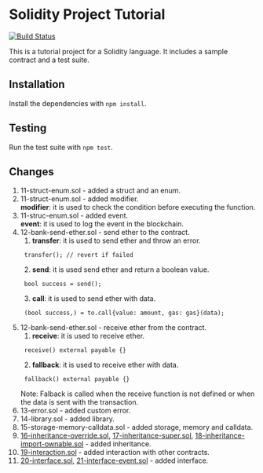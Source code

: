 # Solidity Project Tutorial

[![Build Status](https://travis-ci.org/mhmmdd/solidity-tutorial.svg?branch=master)](https://travis-ci.org/mhmmdd/solidity-tutorial)

This is a tutorial project for a Solidity language. It includes a sample contract and a test suite.

## Installation
Install the dependencies with `npm install`.

## Testing
Run the test suite with `npm test`.


## Changes
1. 11-struct-enum.sol - added a struct and an enum.
2. 11-struct-enum.sol - added modifier.<br>
**modifier**: it is used to check the condition before executing the function.
3. 11-struc-enum.sol - added event.<br>
**event**: it is used to log the event in the blockchain.
4. 12-bank-send-ether.sol - send ether to the contract.<br>
   1. **transfer**: it is used to send ether and throw an error.
   ```solidity
    transfer(); // revert if failed
   ```
   2. **send**: it is used send ether and return a boolean value. 
   ```solidity
    bool success = send();
   ```
   3. **call**: it is used to send ether with data.
   ```solidity
    (bool success,) = to.call{value: amount, gas: gas}(data);
   ```
4. 12-bank-send-ether.sol - receive ether from the contract.<br>
   1. **receive**: it is used to receive ether.
   ```solidity
    receive() external payable {}
   ```
   2. **fallback**: it is used to receive ether with data. 
   ```solidity
    fallback() external payable {}
   ```
   Note: Falback is called when the receive function is not defined or when the data is sent with the transaction.
5. 13-error.sol - added custom error.
6. 14-library.sol - added library.
7. 15-storage-memory-calldata.sol - added storage, memory and calldata.
8.  [16-inheritance-override.sol](16-inheritance-override.sol),
[17-inheritance-super.sol](17-inheritance-super.sol),
[18-inheritance-import-ownable.sol](18-inheritance-import-ownable.sol) - added inheritance.
9. [19-interaction.sol](19-interaction.sol) - added interaction with other contracts.
10. [20-interface.sol](20-interface.sol), 
[21-interface-event.sol](21-interface-event.sol) - added interface.
